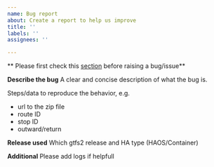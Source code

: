 ```yaml
---
name: Bug report
about: Create a report to help us improve
title: ''
labels: ''
assignees: ''

---
```


** Please first check this [section](https://github.com/vingerha/gtfs2/wiki/6.-Issues-&-challenges) before raising a bug/issue**

**Describe the bug**
A clear and concise description of what the bug is.

Steps/data to reproduce the behavior, e.g.
- url to the zip file
- route ID
- stop ID
- outward/return

**Release used**
Which gtfs2 release and HA type (HAOS/Container)

**Additional**
Please add logs if helpfull
